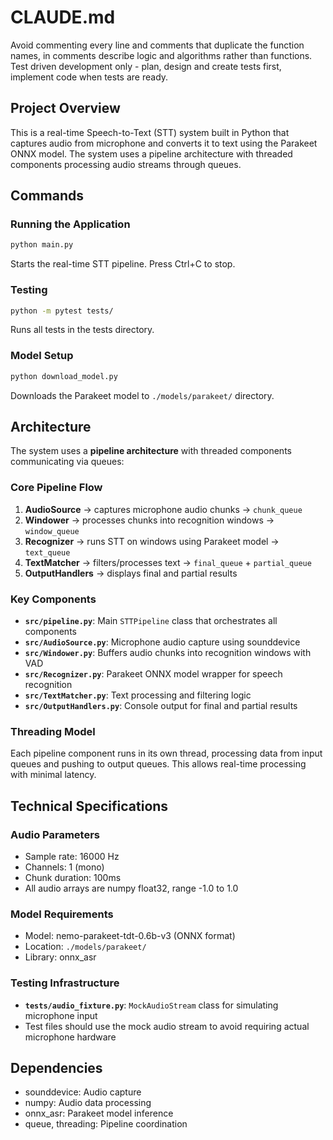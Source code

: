 # CLAUDE.md

Avoid commenting every line and comments that duplicate the function names, in comments describe logic and algorithms rather than functions.
Test driven development only - plan, design and create tests first, implement code when tests are ready.

## Project Overview

This is a real-time Speech-to-Text (STT) system built in Python that captures audio from microphone and converts it to text using the Parakeet ONNX model. The system uses a pipeline architecture with threaded components processing audio streams through queues.

## Commands

### Running the Application

```bash
python main.py
```

Starts the real-time STT pipeline. Press Ctrl+C to stop.

### Testing

```bash
python -m pytest tests/
```

Runs all tests in the tests directory.

### Model Setup

```bash
python download_model.py
```

Downloads the Parakeet model to `./models/parakeet/` directory.

## Architecture

The system uses a **pipeline architecture** with threaded components communicating via queues:

### Core Pipeline Flow

1. **AudioSource** → captures microphone audio chunks → `chunk_queue`
2. **Windower** → processes chunks into recognition windows → `window_queue`
3. **Recognizer** → runs STT on windows using Parakeet model → `text_queue`
4. **TextMatcher** → filters/processes text → `final_queue` + `partial_queue`
5. **OutputHandlers** → displays final and partial results

### Key Components

- **`src/pipeline.py`**: Main `STTPipeline` class that orchestrates all components
- **`src/AudioSource.py`**: Microphone audio capture using sounddevice
- **`src/Windower.py`**: Buffers audio chunks into recognition windows with VAD
- **`src/Recognizer.py`**: Parakeet ONNX model wrapper for speech recognition
- **`src/TextMatcher.py`**: Text processing and filtering logic
- **`src/OutputHandlers.py`**: Console output for final and partial results

### Threading Model

Each pipeline component runs in its own thread, processing data from input queues and pushing to output queues. This allows real-time processing with minimal latency.

## Technical Specifications

### Audio Parameters

- Sample rate: 16000 Hz
- Channels: 1 (mono)
- Chunk duration: 100ms
- All audio arrays are numpy float32, range -1.0 to 1.0

### Model Requirements

- Model: nemo-parakeet-tdt-0.6b-v3 (ONNX format)
- Location: `./models/parakeet/`
- Library: onnx_asr

### Testing Infrastructure

- **`tests/audio_fixture.py`**: `MockAudioStream` class for simulating microphone input
- Test files should use the mock audio stream to avoid requiring actual microphone hardware

## Dependencies

- sounddevice: Audio capture
- numpy: Audio data processing
- onnx_asr: Parakeet model inference
- queue, threading: Pipeline coordination